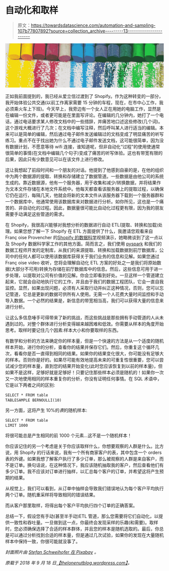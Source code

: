 # 自动化和取样

> 原文：<https://towardsdatascience.com/automation-and-sampling-107b77807892?source=collection_archive---------13----------------------->

![](img/7fa178eb74844097a2a211d14b8821ec.png)

正如我前面提到的，我已经从爱立信过渡到了 Shopify。作为这种转变的一部分，我开始体验公共交通(以前工作离家需要 15 分钟的车程，现在，在市中心工作，我必须乘火车上下班)。今天早上，我旁边有一个女人正在用她的电脑工作，显然是在编辑一份文件，或者更可能是在里面写评论。在编辑的几分钟内，她打了一个电话，通过电话要求某人修改文档中的一些措辞，并痛苦地口述这些修改(几个词)。这个游戏大概进行了几次；在文档中编写注释，然后呼叫某人进行适当的编辑。本来可以是简单的编辑，然后通过电子邮件发送编辑过的文档变成了明显痛苦的听写练习。重点不在于找出她为什么不通过电子邮件发送文档，这可能很简单，因为没有数据计划，不愿意等待 wifi 连接，谁知道呢，但非自动化“过程”的使用使通常很简单的事情(在文档中编辑几个句子)变成了痛苦的听写体验。这也有带宽有限的后果，因此只有少数意见可以在该文件上进行修改。

这让我想起了前段时间和一个朋友的对话。他提到了他感到自豪的是，在他的组织中为两个数据源的提取、转换和存储建立了数据管道。一些数据是由他公司的系统生成的。靠近数据源，他有一个服务器，用于收集和减少/转换数据，并将结果作为文本文件存储在本地文件系统中。他每天都查看该服务器上的提取过程，以确保它仍在运行，每隔几天，他就会将新的文本文件从该服务器下载到一个服务器群和一个数据库中，他通常使用该数据库来对数据进行分析。如你所见，这也是一个痛苦的、非自动化的过程。因此，数据量很可能比自动化过程更有限，因为我的朋友需要手动满足这些管道的需求。

在 Shopify，我很高兴能够对我想分析的数据进行自动 ETL(提取、转换和加载)处理。如果您想了解一下 Shopify 在 ETL 方面提供了什么，我邀请您观看来自 Franç oise Provencher 的[Shopify 的数据科学](https://www.youtube.com/watch?v=I_ZWWkxIRy8)视频演示，她略微谈到了这一点以及 Shopify 数据科学家工作的其他方面。简而言之，我们使用 [pyspark](https://spark.apache.org/docs/latest/api/python/index.html) 和我们的数据工程师开发的定制库，从我们的来源提取、转换和加载数据到前厅数据库，公司中的任何人都可以使用该数据库获得关于我们业务的信息和见解。如果您通过 Franç oise video 收听，您将会理解自动化 ETL 方案的好处之一是我们将原始数据(大部分不可用)转换为存储在前厅数据库中的信息。然后，这些信息可用于进一步处理，以提取对公司有价值的见解。你会立即看到好处。一旦这样一个管道建立起来，它就会自动地执行它的工作，并且由于我们的数据工程团队，它会一直自我监控。显然，如果出现问题，必须有人采取行动并纠正这种情况，否则，您可以忘记管道，它总是更新的数据可供所有人使用。无需一个人花费大量时间监控和手动导入数据。一个必然的结果是，新信息的带宽相当高，我们可以获得大量的信息来进行分析。

让这么多信息唾手可得带来了新的挑战，而这些挑战是那些拥有手动管道的人从未遇到过的。对整个群体进行分析变得越来越困难和低效。你需要从样本的角度开始思考。取样时要记住几个因素:样本大小和你要取样的东西。

有数学和分析的方法来确定你的样本量，但是一个快速的方法是从一个适度的随机样本开始，进行你的分析，查看你的结果并保存它们。然后，你重复这个循环几次，看看你是否一直得到相同的结果。如果你的结果变化很大，你可能没有足够大的样本。否则你是好的。如果尽可能有效地提高未来的可重复性很重要，您可以尝试减少您的样本量，直到您的结果开始变化(此时您应该恢复到以前的样本量)，但如果不是这样，足够好就是足够好！只要记住那些样本必须是随机的！如果你一次又一次地使用相同的样本重复你的分析，你没有证明任何事情。在 SQL 术语中，它是以下两者之间的区别:

```
SELECT * FROM table 
TABLESAMPLE BERNOULLI(10)
```

另一方面，这将产生 10%的*表*的随机样本:

```
SELECT * FROM table 
LIMIT 1000
```

将很可能总是产生相同的前 1000 个元素…这不是一个随机样本！

你应该记住的另一个考虑是关于你应该取样什么，你想要观察的人群是什么。比方说，用 Shopify 的行话来说，我有一个所有商家客户的表，其中包含一个 orders 表的外键。如果我想了解客户执行了多少订单，那么被观察的人群是来自客户，而不是订单。换句话说，在这种情况下，我应该随机抽取我的客户，然后查看他们有多少订单。我不应该对订单进行抽样，以汇总每个客户的订单，并希望这将产生预期的结果。

从视觉上，我们可以看到，从订单中抽样会导致我们错误地认为每个客户平均执行两个订单。随机重采样将导致相同的错误结果。

而从客户那里取样，将得出每个客户平均执行四个订单的正确答案。

总结一下，假设您有手动(甚至半手动)ETL 管道，那么您需要将它们自动化，以提供一致性和吞吐量。一旦做到这一点，你最终会发现采样的乐趣(和需要)。取样时，您必须确保选择了合适的样本群体，并且您的样本是随机选取的。最后，你总是可以通过分析找到合适的样本量，但是通过几次试验，如果你的发现在大量随机样本中保持一致，你很可能就没事了。

*封面照片由* [*Stefan Schweihofer 在 Pixabay*](https://pixabay.com/en/users/stux-12364/) *。*

*原载于 2018 年 9 月 18 日*[*【thelonenutblog.wordpress.com】*](https://thelonenutblog.wordpress.com/2018/09/18/automation-and-sampling/)*。*